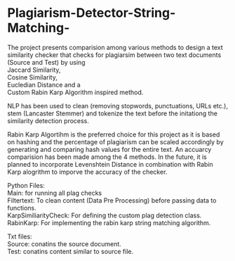# Plagiarism-Detector-String-Matching-

The project presents comparision among various methods to design a text similarity checker that checks for plagiarsim between two text documents (Source and Test) by using <br />
Jaccard Similarity,<br />
Cosine Similarity,<br />
Eucledian Distance and a<br />
Custom Rabin Karp Algorithm inspired method. <br />

NLP has been used to clean (removing stopwords, punctuations, URLs etc.), stem (Lancaster Stemmer) and tokenize the text before the initationg the similarity detection process.<br />

Rabin Karp Algortihm is the preferred choice for this project as it is based on hashing and the percentage of plagiarism can be scaled accordingly by generating and comparing hash values for the entire text. An accuarcy comparision has been made among the 4 methods.
In the future, it is planned to incorporate Levenshtein Distance in combination with Rabin Karp alogrithm to imporve the accuracy of the checker.<br />

Python Files: <br />
Main: for running all plag checks <br />
Filtertext: To clean content (Data Pre Processing) before passing data to functions. <br />
KarpSimiliarityCheck: For defining the custom plag detection class. <br />
RabinKarp: For implementing the rabin karp string matching algorithm. <br />

Txt files:<br />
Source: conatins the source document. <br />
Test: conatins content similar to source file. <br />

